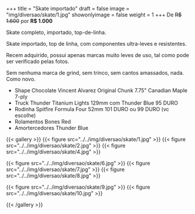 +++
title = "Skate importado"
draft = false
image = "img/diversao/skate/1.jpg"
showonlyimage = false
weight = 1
+++
De ~~R$ 1.600~~ por **R$ 1.000**

Skate completo, importado, top-de-linha.

<!--more-->

Skate importado, top de linha, com componentes ultra-leves e resistentes. 

Recem adquirido, possui apenas marcas muito leves de uso, tal como pode ser verificado pelas fotos. 

Sem nenhuma marca de grind, sem trinco, sem cantos amassados, nada. Como novo.

- Shape Chocolate Vincent Alvarez Original Chunk 7.75" Canadian Maple 7-ply
- Truck Thunder Titanium Lights 129mm com Thunder Blue 95 DURO
- Rodinha Spitfire Formula Four 52mm 101 DURO ou 99 DURO (vc escolhe)
- Rolamentos Bones Red
- Amortercedores Thunder Blue

{{< gallery >}}
{{< figure src="../../img/diversao/skate/1.jpg" >}}
{{< figure src="../../img/diversao/skate/2.jpg" >}}
{{< figure src="../../img/diversao/skate/4.jpg" >}}

{{< figure src="../../img/diversao/skate/6.jpg" >}}
{{< figure src="../../img/diversao/skate/7.jpg" >}}
{{< figure src="../../img/diversao/skate/8.jpg" >}}

{{< figure src="../../img/diversao/skate/9.jpg" >}}
{{< figure src="../../img/diversao/skate/10.jpg" >}}

{{< /gallery >}}